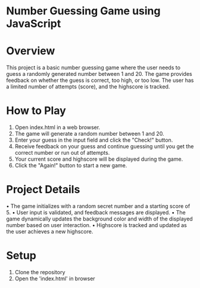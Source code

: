 # Number Guessing Game using JavaScript

# Overview
This project is a basic number guessing game where the user needs to guess a randomly generated number between 1 and 20. The game provides feedback on whether the guess is correct, too high, or too low. The user has a limited number of attempts (score), and the highscore is tracked.

# How to Play
1. Open index.html in a web browser.
2. The game will generate a random number between 1 and 20.
3. Enter your guess in the input field and click the "Check!" button.
4. Receive feedback on your guess and continue guessing until you get the correct number or run out of attempts.
5. Your current score and highscore will be displayed during the game.
6. Click the "Again!" button to start a new game.

# Project Details
• The game initializes with a random secret number and a starting score of 5.
• User input is validated, and feedback messages are displayed.
• The game dynamically updates the background color and width of the displayed number based on user interaction.
• Highscore is tracked and updated as the user achieves a new highscore.

# Setup
1. Clone the repository
2. Open the 'index.html' in browser
